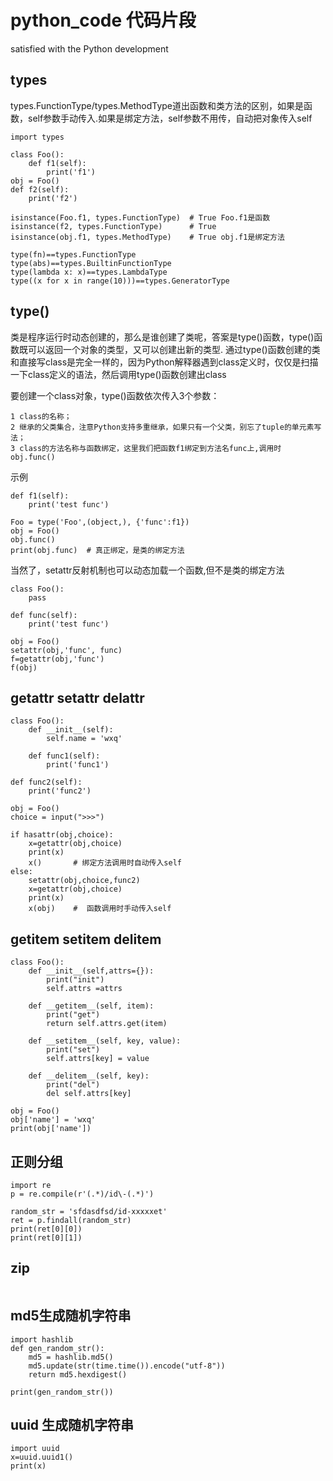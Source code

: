 # python_code 代码片段


satisfied with the Python development

## types

types.FunctionType/types.MethodType道出函数和类方法的区别，如果是函数，self参数手动传入.如果是绑定方法，self参数不用传，自动把对象传入self
```
import types

class Foo():
    def f1(self):
        print('f1')
obj = Foo()
def f2(self):
    print('f2')

isinstance(Foo.f1, types.FunctionType)  # True Foo.f1是函数
isinstance(f2, types.FunctionType)      # True
isinstance(obj.f1, types.MethodType)    # True obj.f1是绑定方法
```


```
type(fn)==types.FunctionType
type(abs)==types.BuiltinFunctionType
type(lambda x: x)==types.LambdaType 
type((x for x in range(10)))==types.GeneratorType
```


## type()

类是程序运行时动态创建的，那么是谁创建了类呢，答案是type()函数，type()函数既可以返回一个对象的类型，又可以创建出新的类型.
通过type()函数创建的类和直接写class是完全一样的，因为Python解释器遇到class定义时，仅仅是扫描一下class定义的语法，然后调用type()函数创建出class

要创建一个class对象，type()函数依次传入3个参数：
```
1 class的名称；
2 继承的父类集合，注意Python支持多重继承，如果只有一个父类，别忘了tuple的单元素写法；
3 class的方法名称与函数绑定，这里我们把函数f1绑定到方法名func上,调用时obj.func()
```

示例
```
def f1(self):
    print('test func')

Foo = type('Foo',(object,), {'func':f1})
obj = Foo()
obj.func()
print(obj.func)  # 真正绑定，是类的绑定方法
```


当然了，setattr反射机制也可以动态加载一个函数,但不是类的绑定方法
```
class Foo():
    pass

def func(self):
    print('test func')

obj = Foo()
setattr(obj,'func', func)
f=getattr(obj,'func')
f(obj)
```


## getattr setattr delattr
```
class Foo():
    def __init__(self):
        self.name = 'wxq'

    def func1(self):
        print('func1')

def func2(self):
    print('func2')

obj = Foo()
choice = input(">>>")

if hasattr(obj,choice):
    x=getattr(obj,choice)
    print(x)
    x()       # 绑定方法调用时自动传入self
else:
    setattr(obj,choice,func2)
    x=getattr(obj,choice)
    print(x)
    x(obj)    #  函数调用时手动传入self
```

## getitem setitem delitem
```
class Foo():
    def __init__(self,attrs={}):
        print("init")
        self.attrs =attrs

    def __getitem__(self, item):
        print("get")
        return self.attrs.get(item)

    def __setitem__(self, key, value):
        print("set")
        self.attrs[key] = value

    def __delitem__(self, key):
        print("del")
        del self.attrs[key]

obj = Foo()
obj['name'] = 'wxq'
print(obj['name'])
```

## 正则分组
```
import re
p = re.compile(r'(.*)/id\-(.*)')

random_str = 'sfdasdfsd/id-xxxxxet'
ret = p.findall(random_str)
print(ret[0][0])
print(ret[0][1])
```

## zip

```

```

## md5生成随机字符串
```
import hashlib
def gen_random_str():
    md5 = hashlib.md5()
    md5.update(str(time.time()).encode("utf-8"))
    return md5.hexdigest()

print(gen_random_str())
```

## uuid 生成随机字符串
```
import uuid
x=uuid.uuid1()
print(x)
```


## 
